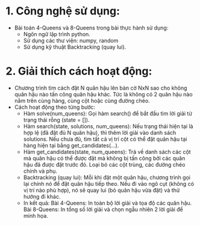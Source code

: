 # 1. Công nghệ sử dụng:
- Bài toán 4-Queens và 8-Queens trong bài thực hành sử dụng:
  + Ngôn ngữ lập trình python.
  + Sử dụng các thư viện: numpy, random
  + Sử  dụng kỹ thuật Backtracking (quay lui).

# 2. Giải thích cách hoạt động:
- Chương trình tìm cách đặt N quân hậu lên bàn cờ NxN sao cho không quân hậu nào tấn công quân hậu khác. Tức là không có 2 quân hậu nào nằm trên cùng hàng, cùng cột hoặc cùng đường chéo.
- Cách hoạt động theo từng bước:
  + Hàm solve(num_queens): Gọi hàm search() để bắt đầu tìm lời giải từ trạng thái rỗng (state = []).
  + Hàm search(state, solutions, num_queens):
      Nếu trạng thái hiện tại là hợp lệ (đã đặt đủ N quân hậu), thì thêm lời giải vào danh sách solutions.
      Nếu chưa đủ, tìm tất cả vị trí cột có thể đặt quân hậu tại hàng hiện tại bằng get_candidates(...).
  + Hàm get_candidates(state, num_queens): Trả về danh sách các cột mà quân hậu có thể được đặt mà không bị tấn công bởi các quân hậu đã được đặt trước đó. Loại bỏ các cột trùng, các đường chéo chính và phụ.
  + Backtracking (quay lui):
      Mỗi khi đặt một quân hậu, chương trình gọi lại chính nó để đặt quân hậu tiếp theo.
      Nếu đi vào ngõ cụt (không có vị trí nào phù hợp), nó sẽ quay lui (bỏ quân hậu vừa đặt) và thử hướng đi khác.
  + In kết quả:
      Bài 4-Queens: In toàn bộ lời giải và tọa độ các quân hậu.
      Bài 8-Queens: In tổng số lời giải và chọn ngẫu nhiên 2 lời giải để minh họa.
    
